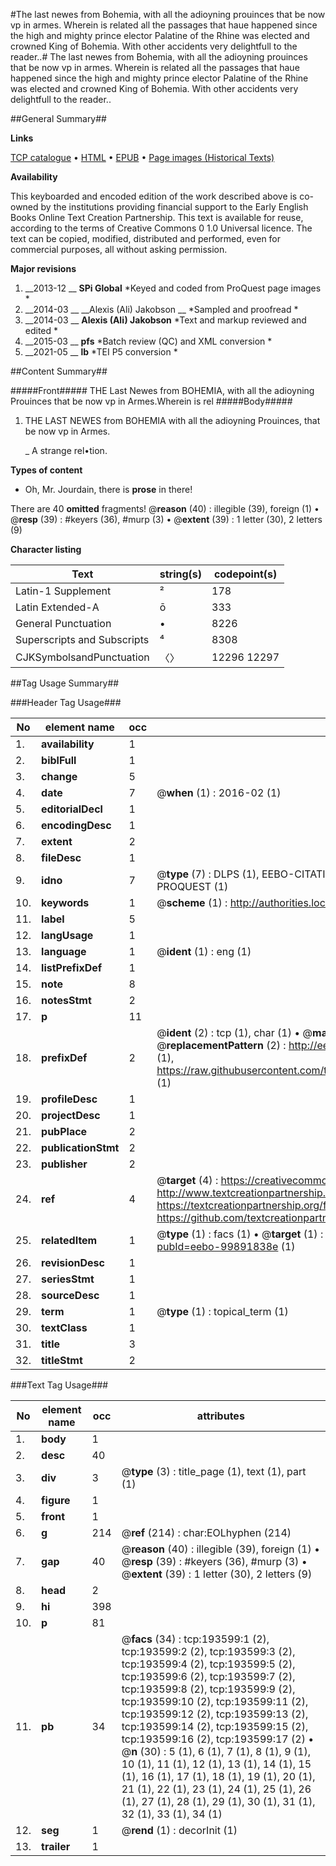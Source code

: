 #The last newes from Bohemia, with all the adioyning prouinces that be now vp in armes. Wherein is related all the passages that haue happened since the high and mighty prince elector Palatine of the Rhine was elected and crowned King of Bohemia. With other accidents very delightfull to the reader..#
The last newes from Bohemia, with all the adioyning prouinces that be now vp in armes. Wherein is related all the passages that haue happened since the high and mighty prince elector Palatine of the Rhine was elected and crowned King of Bohemia. With other accidents very delightfull to the reader..

##General Summary##

**Links**

[TCP catalogue](http://www.ota.ox.ac.uk/tcp/)  • 
[HTML](http://tei.it.ox.ac.uk/tcp/Texts-HTML/free/B11/B11658.html)  • 
[EPUB](http://tei.it.ox.ac.uk/tcp/Texts-EPUB/free/B11/B11658.epub) • 
[Page images (Historical Texts)](https://historicaltexts.jisc.ac.uk/eebo-99891838e)

**Availability**

This keyboarded and encoded edition of the work described above is co-owned by the
    institutions providing financial support to the Early English Books Online Text Creation
    Partnership. This text is available for reuse, according to the terms of  Creative Commons 0 1.0 Universal
    licence. The text can be copied, modified, distributed and performed, even for commercial
    purposes, all without asking permission.

**Major revisions**

1. __2013-12 __ __SPi Global__ *Keyed and coded from ProQuest page images *
1. __2014-03 __ __Alexis (Ali) Jakobson __ *Sampled and proofread *
1. __2014-03 __ __Alexis (Ali) Jakobson__ *Text and markup reviewed and edited *
1. __2015-03 __ __pfs__ *Batch review (QC) and XML conversion *
1. __2021-05 __ __lb__ *TEI P5 conversion *

##Content Summary##

#####Front#####
THE Last Newes from BOHEMIA, with all the adioyning Prouinces that be now vp in Armes.Wherein is rel
#####Body#####

1. THE LAST NEWES from BOHEMIA with all the adioyning Prouinces, that be now vp in Armes.

    _ A strange rel•tion.

**Types of content**

  * Oh, Mr. Jourdain, there is **prose** in there!

There are 40 **omitted** fragments! 
 @__reason__ (40) : illegible (39), foreign (1)  •  @__resp__ (39) : #keyers (36), #murp (3)  •  @__extent__ (39) : 1 letter (30), 2 letters (9)

**Character listing**


|Text|string(s)|codepoint(s)|
|---|---|---|
|Latin-1 Supplement|²|178|
|Latin Extended-A|ō|333|
|General Punctuation|•|8226|
|Superscripts             and Subscripts|⁴|8308|
|CJKSymbolsandPunctuation|〈〉|12296 12297|

##Tag Usage Summary##

###Header Tag Usage###

|No|element name|occ|attributes|
|---|---|---|---|
|1.|__availability__|1||
|2.|__biblFull__|1||
|3.|__change__|5||
|4.|__date__|7| @__when__ (1) : 2016-02 (1)|
|5.|__editorialDecl__|1||
|6.|__encodingDesc__|1||
|7.|__extent__|2||
|8.|__fileDesc__|1||
|9.|__idno__|7| @__type__ (7) : DLPS (1), EEBO-CITATION (1), VID (1), EEBO-PROQUEST (1), STC (2), PROQUEST (1)|
|10.|__keywords__|1| @__scheme__ (1) : http://authorities.loc.gov/ (1)|
|11.|__label__|5||
|12.|__langUsage__|1||
|13.|__language__|1| @__ident__ (1) : eng (1)|
|14.|__listPrefixDef__|1||
|15.|__note__|8||
|16.|__notesStmt__|2||
|17.|__p__|11||
|18.|__prefixDef__|2| @__ident__ (2) : tcp (1), char (1)  •  @__matchPattern__ (2) : ([0-9\-]+):([0-9IVX]+) (1), (.+) (1)  •  @__replacementPattern__ (2) : http://eebo.chadwyck.com/downloadtiff?vid=$1&page=$2 (1), https://raw.githubusercontent.com/textcreationpartnership/Texts/master/tcpchars.xml#$1 (1)|
|19.|__profileDesc__|1||
|20.|__projectDesc__|1||
|21.|__pubPlace__|2||
|22.|__publicationStmt__|2||
|23.|__publisher__|2||
|24.|__ref__|4| @__target__ (4) : https://creativecommons.org/publicdomain/zero/1.0/ (1), http://www.textcreationpartnership.org/docs/. (1), https://textcreationpartnership.org/faq/#faq05 (1), https://github.com/textcreationpartnership (1)|
|25.|__relatedItem__|1| @__type__ (1) : facs (1)  •  @__target__ (1) : https://data.historicaltexts.jisc.ac.uk/view?pubId=eebo-99891838e (1)|
|26.|__revisionDesc__|1||
|27.|__seriesStmt__|1||
|28.|__sourceDesc__|1||
|29.|__term__|1| @__type__ (1) : topical_term (1)|
|30.|__textClass__|1||
|31.|__title__|3||
|32.|__titleStmt__|2||


###Text Tag Usage###

|No|element name|occ|attributes|
|---|---|---|---|
|1.|__body__|1||
|2.|__desc__|40||
|3.|__div__|3| @__type__ (3) : title_page (1), text (1), part (1)|
|4.|__figure__|1||
|5.|__front__|1||
|6.|__g__|214| @__ref__ (214) : char:EOLhyphen (214)|
|7.|__gap__|40| @__reason__ (40) : illegible (39), foreign (1)  •  @__resp__ (39) : #keyers (36), #murp (3)  •  @__extent__ (39) : 1 letter (30), 2 letters (9)|
|8.|__head__|2||
|9.|__hi__|398||
|10.|__p__|81||
|11.|__pb__|34| @__facs__ (34) : tcp:193599:1 (2), tcp:193599:2 (2), tcp:193599:3 (2), tcp:193599:4 (2), tcp:193599:5 (2), tcp:193599:6 (2), tcp:193599:7 (2), tcp:193599:8 (2), tcp:193599:9 (2), tcp:193599:10 (2), tcp:193599:11 (2), tcp:193599:12 (2), tcp:193599:13 (2), tcp:193599:14 (2), tcp:193599:15 (2), tcp:193599:16 (2), tcp:193599:17 (2)  •  @__n__ (30) : 5 (1), 6 (1), 7 (1), 8 (1), 9 (1), 10 (1), 11 (1), 12 (1), 13 (1), 14 (1), 15 (1), 16 (1), 17 (1), 18 (1), 19 (1), 20 (1), 21 (1), 22 (1), 23 (1), 24 (1), 25 (1), 26 (1), 27 (1), 28 (1), 29 (1), 30 (1), 31 (1), 32 (1), 33 (1), 34 (1)|
|12.|__seg__|1| @__rend__ (1) : decorInit (1)|
|13.|__trailer__|1||
